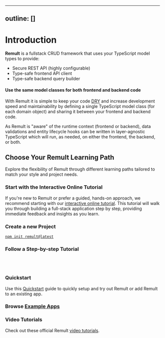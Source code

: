 <script setup>
  import Example from '../components/Example.vue'
</script>

---

## outline: []

# Introduction

**Remult** is a fullstack CRUD framework that uses your TypeScript model types to provide:

- Secure REST API (highly configurable)
- Type-safe frontend API client
- Type-safe backend query builder

#### Use the same model classes for both frontend and backend code

With Remult it is simple to keep your code [DRY](https://en.wikipedia.org/wiki/Don%27t_repeat_yourself) and increase development speed and maintainability by defining a single TypeScript model class (for each domain object) and sharing it between your frontend and backend code.

As Remult is "aware" of the runtime context (frontend or backend), data validations and entity lifecycle hooks can be written in layer-agnostic TypeScript which will run, as needed, on either the frontend, the backend, or both.

## Choose Your Remult Learning Path

Explore the flexibility of Remult through different learning paths tailored to match your style and project needs.

### Start with the Interactive Online Tutorial

If you're new to Remult or prefer a guided, hands-on approach, we recommend starting with our [interactive online tutorial](https://learn.remult.dev). This tutorial will walk you through building a full-stack application step by step, providing immediate feedback and insights as you learn.

### Create a new Project

[`npm init remult@latest`](./creating-a-project.md)

### Follow a Step-by-step Tutorial

<br />
<br />

<div style="display: grid; grid-template-columns: repeat(auto-fill, minmax(150px, 1fr)); gap: 5rem">
	<Example :react=true sizeIco=150 />
	<Example :angular=true sizeIco=150 />
	<Example :vue=true sizeIco=150 />
	<Example :svelte=true sizeIco=150 />
	<Example :nextjs=true sizeIco=150 />
	<Example :solid=true sizeIco=150 />
</div>

### Quickstart

Use this [Quickstart](./quickstart.md) guide to quickly setup and try out Remult or add Remult to an existing app.

### Browse [Example Apps](./example-apps.md)

### Video Tutorials

Check out these official Remult [video tutorials](https://youtube.com/playlist?list=PLlcnBwFkuOn166nXXxxfL9Hee-1GWlDSm&si=TDlwIFDLi4VMi-as).

